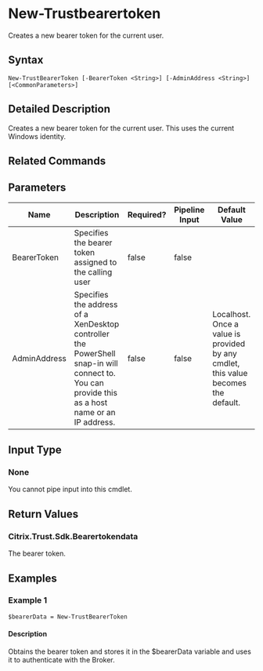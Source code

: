 ﻿
# New-Trustbearertoken
Creates a new bearer token for the current user.
## Syntax
```
New-TrustBearerToken [-BearerToken <String>] [-AdminAddress <String>] [<CommonParameters>]
```
## Detailed Description
Creates a new bearer token for the current user. This uses the current Windows identity.


## Related Commands

## Parameters
| Name   | Description | Required? | Pipeline Input | Default Value |
| --- | --- | --- | --- | --- |
| BearerToken | Specifies the bearer token assigned to the calling user | false | false |  |
| AdminAddress | Specifies the address of a XenDesktop controller the PowerShell snap-in will connect to. You can provide this as a host name or an IP address. | false | false | Localhost. Once a value is provided by any cmdlet, this value becomes the default. |

## Input Type

### None
You cannot pipe input into this cmdlet.
## Return Values

### Citrix.Trust.Sdk.Bearertokendata
The bearer token.
## Examples

### Example 1
```
$bearerData = New-TrustBearerToken
```
#### Description
Obtains the bearer token and stores it in the \$bearerData variable and uses it to authenticate with the Broker.
